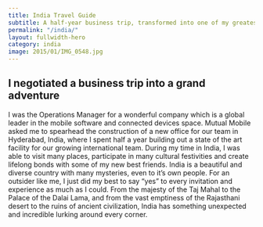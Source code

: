 ```yaml
---
title: India Travel Guide
subtitle: A half-year business trip, transformed into one of my greatest adventures.
permalink: "/india/"
layout: fullwidth-hero
category: india
image: 2015/01/IMG_0548.jpg
---
```


## I negotiated a business trip into a grand adventure

I was the Operations Manager for a wonderful company which is a global leader in the mobile software and connected devices space. Mutual Mobile asked me to spearhead the construction of a new office for our team in Hyderabad, India, where I spent half a year building out a state of the art facility for our growing international team. During my time in India, I was able to visit many places, participate in many cultural festivities and create lifelong bonds with some of my new best friends. India is a beautiful and diverse country with many mysteries, even to it’s own people. For an outsider like me, I just did my best to say “yes” to every invitation and experience as much as I could. From the majesty of the Taj Mahal to the Palace of the Dalai Lama, and from the vast emptiness of the Rajasthani desert to the ruins of ancient civilization, India has something unexpected and incredible lurking around every corner.
